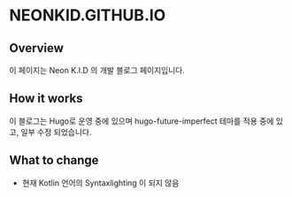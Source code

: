 # NEONKID.GITHUB.IO

## Overview

이 페이지는 Neon K.I.D 의 개발 블로그 페이지입니다.



## How it works

이 블로그는 Hugo로 운영 중에 있으며 hugo-future-imperfect 테마를 적용 중에 있고, 일부 수정 되었습니다.



## What to change

- 현재 Kotlin 언어의 Syntaxlighting 이 되지 않음